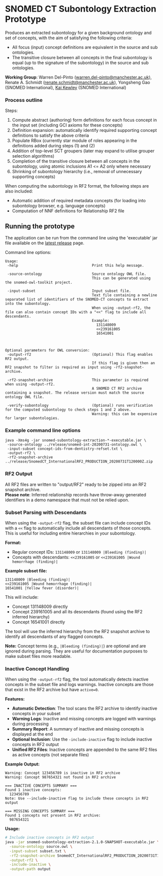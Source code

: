 # SNOMED CT Subontology Extraction Prototype

Produces an extracted subontology for a given background ontology and set of concepts, with the aim of satisfying the 
following criteria:
- All focus (input) concept definitions are equivalent in the source and sub ontologies.
- The transitive closure between all concepts in the final subontology is equal (up to the signature of the subontology)
  in the source and sub ontologies.

**Working Group**: Warren Del-Pinto (warren.del-pinto@manchester.ac.uk), Renate A. Schmidt (renate.schmidt@manchester.ac.uk), Yongsheng Gao (SNOMED International), [Kai Kewley](https://github.com/kaicode) (SNOMED International)

### Process outline
Steps:
1) Compute abstract (authoring) form definitions for each focus concept in the input set (including GCI axioms for these concepts)
2) Definition expansion: automatically identify required supporting concept definitions to satisfy the above criteria
3) Populate RBox (currently star module of roles appearing in the definitions added during steps (1) and (2)
4) Addition of top-level SCT groupers (later may expand to utilise grouper selection algorithms)
5) Completion of the transitive closure between all concepts in the subontology, using atomic inclusions A1 <= A2 only where necessary
6) Shrinking of subontology hierarchy (i.e., removal of unnecessary supporting concepts)

When computing the subontology in RF2 format, the following steps are also included:
- Automatic addition of required metadata concepts (for loading into subontology browser, e.g. language concepts)
- Computation of NNF definitions for Relationship RF2 file

## Running the prototype

The application can be run from the command line using the 'executable' jar file available on the [latest release](https://github.com/IHTSDO/snomed-subontology-extraction/releases) page.

Command line options:
```
Usage:
 -help                                  Print this help message.

 -source-ontology                       Source ontology OWL file.
                                        This can be generated using the snomed-owl-toolkit project.

 -input-subset                          Input subset file.
                                        Text file containing a newline separated list of identifiers of the SNOMED-CT concepts to extract into the subontology.
                                        When using -output-rf2, the file can also contain concept IDs with a "<<" flag to include all descendants.
                                        Example:
                                          131148009
                                          <<239161005
                                          16541001



Optional parameters for OWL conversion:
 -output-rf2                            (Optional) This flag enables RF2 output.
                                        If this flag is given then an RF2 snapshot to filter is required as input using -rf2-snapshot-archive.

 -rf2-snapshot-archive                  This parameter is required when using -output-rf2.
                                        A SNOMED CT RF2 archive containing a snapshot. The release version must match the source ontology OWL file.

 -verify-subontology                    (Optional) runs verification for the computed subontology to check steps 1 and 2 above.
                                        Warning: this can be expensive for larger subontologies.

```

### Example command line options
```
java -Xms4g -jar snomed-subontology-extraction-*-executable.jar \
 -source-ontology ../release/snomed-int-20200731-ontology.owl \
 -input-subset concept-ids-from-dentistry-refset.txt \
 -output-rf2 \
 -rf2-snapshot-archive ../release/SnomedCT_InternationalRF2_PRODUCTION_20200731T120000Z.zip 
```

### RF2 Output
All RF2 files are written to "output/RF2" ready to be zipped into an RF2 snapshot archive.   
**Please note**: Inferred relationship records have throw-away generated identifiers in a demo namespace that must not be relied upon.

### Subset Parsing with Descendants
When using the `-output-rf2` flag, the subset file can include concept IDs with a `<<` flag to automatically include all descendants of those concepts. This is useful for including entire hierarchies in your subontology.

**Format:**
- Regular concept IDs: `131148009` or `131148009 |Bleeding (finding)|`
- Concepts with descendants: `<<239161005` or `<<239161005 |Wound hemorrhage (finding)|`

**Example subset file:**
```
131148009 |Bleeding (finding)|
<<239161005 |Wound hemorrhage (finding)|
16541001 |Yellow fever (disorder)|
```

This will include:
- Concept 131148009 directly
- Concept 239161005 and all its descendants (found using the RF2 inferred hierarchy)
- Concept 16541001 directly

The tool will use the inferred hierarchy from the RF2 snapshot archive to identify all descendants of any flagged concepts.

**Note:** Concept terms (e.g., `|Bleeding (finding)|`) are optional and are ignored during parsing. They are useful for documentation purposes to make subset files more readable.

### Inactive Concept Handling

When using the `-output-rf2` flag, the tool automatically detects inactive concepts in the subset file and logs warnings. Inactive concepts are those that exist in the RF2 archive but have `active=0`.

**Features:**
- **Automatic Detection**: The tool scans the RF2 archive to identify inactive concepts in your subset
- **Warning Logs**: Inactive and missing concepts are logged with warnings during processing
- **Summary Report**: A summary of inactive and missing concepts is displayed at the end
- **Optional Inclusion**: Use the `-include-inactive` flag to include inactive concepts in RF2 output
- **Unified RF2 Files**: Inactive concepts are appended to the same RF2 files as active concepts (not separate files)

**Example Output:**
```
Warning: Concept 123456789 is inactive in RF2 archive
Warning: Concept 987654321 not found in RF2 archive

=== INACTIVE CONCEPTS SUMMARY ===
Found 1 inactive concepts:
  123456789
Note: Use --include-inactive flag to include these concepts in RF2 output

=== MISSING CONCEPTS SUMMARY ===
Found 1 concepts not present in RF2 archive:
  987654321
```

**Usage:**
```bash
# Include inactive concepts in RF2 output
java -jar snomed-subontology-extraction-2.1.0-SNAPSHOT-executable.jar \
  -source-ontology source.owl \
  -input-subset subset.txt \
  -rf2-snapshot-archive SnomedCT_InternationalRF2_PRODUCTION_20200731T120000Z.zip \
  -output-rf2 \
  -include-inactive \
  -output-path output
```
